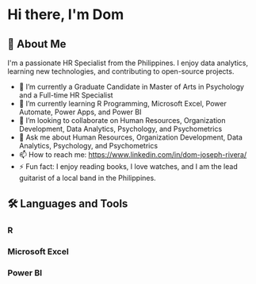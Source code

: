 # Hi there, I'm Dom

## 🚀 About Me
I'm a passionate HR Specialist from the Philippines. I enjoy data analytics, learning new technologies, and contributing to open-source projects.

- 🔭 I’m currently a Graduate Candidate in Master of Arts in Psychology and a Full-time HR Specialist
- 🌱 I’m currently learning R Programming, Microsoft Excel, Power Automate, Power Apps, and Power BI
- 👯 I’m looking to collaborate on Human Resources, Organization Development, Data Analytics, Psychology, and Psychometrics
- 💬 Ask me about Human Resources, Organization Development, Data Analytics, Psychology, and Psychometrics
- 📫 How to reach me: https://www.linkedin.com/in/dom-joseph-rivera/
- ⚡ Fun fact: I enjoy reading books, I love watches, and I am the lead guitarist of a local band in the Philippines.

## 🛠️ Languages and Tools
### R
### Microsoft Excel
### Power BI
